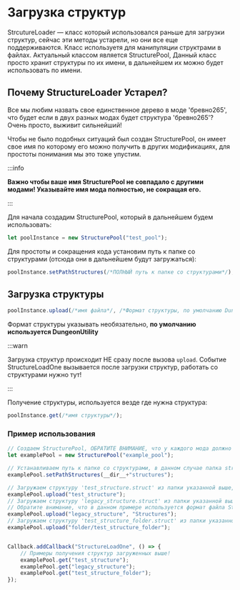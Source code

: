 # Загрузка структур

StrcutureLoader —  класс который использовался раньше для загрузки структур, сейчас эти методы устарели, но они все еще поддерживаются.
Класс используетя для манипуляции структрами в файлах.
Актуальный классом является StructurePool, Данный класс просто хранит структуры по их имени, в дальнейшем их можно будет использовать по имени.

## Почему StructureLoader Устарел?

Все мы любим назвать свое единственное дерево в моде 'бревно265', что будет если в двух разных модах будет структура 'бревно265'?
Очень просто, выживит сильнейший!

Чтобы не было подобных ситуаций был создан StructurePool, он имеет свое имя по которому его можно получить в других модификациях, для простоты понимания мы это тоже упустим.

:::info

**Важно чтобы ваше имя StructurePool не совпадало с другими модами! Указывайте имя мода полностью, не сокращая его.**

:::

Для начала создадим StructurePool, который в дальнейшем будем использовать:

```ts
let poolInstance = new StructurePool("test_pool");
```

Для простоты и сокращения кода установим путь к папке со структурами (отсюда они в дальнейшем будут загружаться):

```ts
poolInstance.setPathStructures(/*ПОЛНЫЙ путь к папке со структурами*/);
```

## Загрузка структуры

```ts
poolInstance.upload(/*имя файла*/, /*Формат структуры, по умолчанию DungeonUtility*/);
```

Формат структуры указывать необязательно, **по умолчанию используется DungeonUtility**

:::warn

Загрузка структур происходит НЕ сразу после вызова `upload`. Событие StructureLoadOne вызывается после загрузки структур, работать со структурами нужно тут!

:::

Получение структуры, используется везде где нужна структура:

```ts
poolInstance.get(/*имя структуры*/);
```

### Пример использования

```ts
// Создаем StructurePool, ОБРАТИТЕ ВНИМАНИЕ, что у каждого мода должно быть свое уникальное имя StructurePool!
let examplePool = new StructurePool("example_pool");

// Устанавливаем путь к папке со структурами, в данном случае папка structures в главной директории мода
examplePool.setPathStructures(__dir__+"structures");

// Загружаем структуру 'test_structure.struct' из папки указанной выше, структура будет доступна по имени test_structure
examplePool.upload("test_structure");
// Загружаем структуру 'legacy_structure.struct' из папки указанной выше, структура будет доступна по имени legacy_structure
// Обратите внимание, что в данном примере используется формат файла Structures
examplePool.upload("legacy_structure", "Structures");
// Загружаем структуру 'test_structure_folder.struct' из папки указанной выше и папки указанной тут, структура будет доступна по имени test_structure_folder
examplePool.upload("folder/test_structure_folder");


Callback.addCallback("StructureLoadOne", () => {
    // Примеры получения структур загруженных выше!
    examplePool.get("test_structure");
    examplePool.get("legacy_structure");
    examplePool.get("test_structure_folder");
});
```
